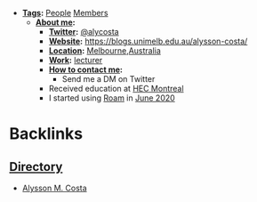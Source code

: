 - **[Tags](<Tags.md>):** [People](<People.md>) [Members](<Members.md>)
    - **[About me](<About me.md>):** 
        - **[Twitter](<Twitter.md>):** [@alycosta](https://www.twitter.com/alycosta) 
        - **[Website](<Website.md>):** https://blogs.unimelb.edu.au/alysson-costa/
        - **[Location](<Location.md>):** [Melbourne](<Melbourne.md>),[Australia](<Australia.md>)
        - **[Work](<Work.md>):** [lecturer](<lecturer.md>) 
        - **[How to contact me](<How to contact me.md>):**
            - Send me a DM on Twitter
        - Received education at [HEC Montreal](<HEC Montreal.md>) 
        - I started using [Roam](<Roam.md>) in [June 2020](<June 2020.md>)

# Backlinks
## [Directory](<Directory.md>)
- [Alysson M. Costa](<Alysson M. Costa.md>)

